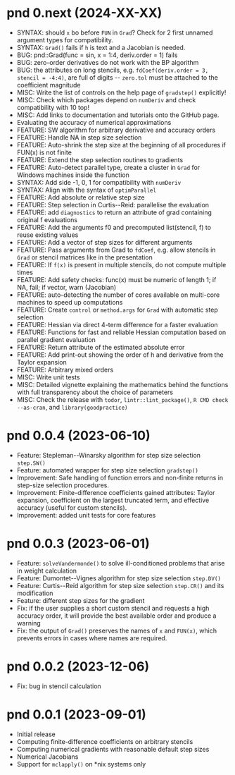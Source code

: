 # pnd 0.next (2024-XX-XX)
- SYNTAX: should `x` bo before `FUN` in `Grad`? Check for 2 first unnamed argument types for compatibility.
- SYNTAX: `Grad()` fails if `h` is text and a Jacobian is needed.
- BUG: pnd::Grad(func = sin, x = 1:4, deriv.order = 1) fails
- BUG: zero-order derivatives do not work with the BP algorithm
- BUG: the attributes on long stencils, e.g. `fdCoef(deriv.order = 3, stencil = -4:4)`, are full of digits -- `zero.tol` must be attached to the coefficient magnitude
- MISC: Write the list of controls on the help page of `gradstep()` explicitly!
- MISC: Check which packages depend on `numDeriv` and check compatibility with 10 top!
- MISC: Add links to documentation and tutorials onto the GitHub page.
- Evaluating the accuracy of numerical approximations
- FEATURE: SW algorithm for arbitrary derivative and accuracy orders
- FEATURE: Handle NA in step size selection
- FEATURE: Auto-shrink the step size at the beginning of all procedures if FUN(x) is not finite
- FEATURE: Extend the step selection routines to gradients
- FEATURE: Auto-detect parallel type, create a cluster in `Grad` for Windows machines inside the function
- SYNTAX: Add side -1, 0, 1 for compatibility with `numDeriv`
- SYNTAX: Align with the syntax of `optimParallel`
- FEATURE: Add absolute or relative step size
- FEATURE: Step selection in Curtis--Reid: parallelise the evaluation
- FEATURE: add `diagnostics` to return an attribute of grad containing original f evaluations
- FEATURE: Add the arguments f0 and precomputed list(stencil, f) to reuse existing values
- FEATURE: Add a vector of step sizes for different arguments
- FEATURE: Pass arguments from Grad to `fdCoef`, e.g. allow stencils in `Grad` or stencil matrices like in the presentation
- FEATURE: If `f(x)` is present in multiple stencils, do not compute multiple times
- FEATURE: Add safety checks: func(x) must be numeric of length 1; if NA, fail; if vector, warn (Jacobian)
- FEATURE: auto-detecting the number of cores available on multi-core machines to speed up computations
- FEATURE: Create `control` or `method.args` for `Grad` with automatic step selection
- FEATURE: Hessian via direct 4-term difference for a faster evaluation
- FEATURE: Functions for fast and reliable Hessian computation based on parallel gradient evaluation
- FEATURE: Return attribute of the estimated absolute error
- FEATURE: Add print-out showing the order of h and derivative from the Taylor expansion
- FEATURE: Arbitrary mixed orders
- MISC: Write unit tests
- MISC: Detailed vignette explaining the mathematics behind the functions with full transparency about the choice of parameters
- MISC: Check the release with `todor`, `lintr::lint_package()`, `R CMD check --as-cran`, and `library(goodpractice)`

# pnd 0.0.4 (2023-06-10)
- Feature: Stepleman--Winarsky algorithm for step size selection `step.SW()`
- Feature: automated wrapper for step size selection `gradstep()`
- Improvement: Safe handling of function errors and non-finite returns in step-size selection procedures.
- Improvement: Finite-difference coefficients gained attributes: Taylor expansion, coefficient on the largest truncated term, and effective accuracy (useful for custom stencils).
- Improvement: added unit tests for core features

# pnd 0.0.3 (2023-06-01)
- Feature: `solveVandermonde()` to solve ill-conditioned problems that arise in weight calculation
- Feature: Dumontet--Vignes algorithm for step size selection `step.DV()`
- Feature: Curtis--Reid algorithm for step size selection `step.CR()` and its modification
- Feature: different step sizes for the gradient
- Fix: if the user supplies a short custom stencil and requests a high accuracy order, it will provide the best available order and produce a warning
- Fix: the output of `Grad()` preserves the names of `x` and `FUN(x)`, which prevents errors in cases where names are required.

# pnd 0.0.2 (2023-12-06)
- Fix: bug in stencil calculation

# pnd 0.0.1 (2023-09-01)
- Initial release
- Computing finite-difference coefficients on arbitrary stencils
- Computing numerical gradients with reasonable default step sizes
- Numerical Jacobians
- Support for `mclapply()` on *nix systems only
